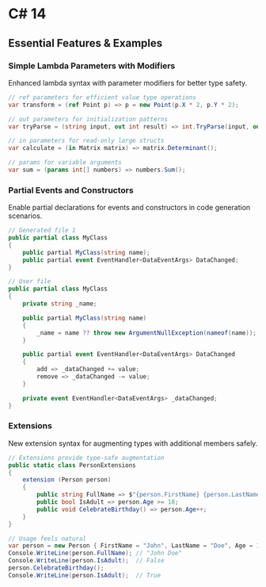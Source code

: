 # C# 14
## Essential Features & Examples
### Simple Lambda Parameters with Modifiers

Enhanced lambda syntax with parameter modifiers for better type safety.

```csharp
// ref parameters for efficient value type operations
var transform = (ref Point p) => p = new Point(p.X * 2, p.Y * 2);

// out parameters for initialization patterns
var tryParse = (string input, out int result) => int.TryParse(input, out result);

// in parameters for read-only large structs
var calculate = (in Matrix matrix) => matrix.Determinant();

// params for variable arguments
var sum = (params int[] numbers) => numbers.Sum();
```

### Partial Events and Constructors

Enable partial declarations for events and constructors in code generation scenarios.

```csharp
// Generated file 1
public partial class MyClass
{
    public partial MyClass(string name);
    public partial event EventHandler<DataEventArgs> DataChanged;
}

// User file
public partial class MyClass
{
    private string _name;

    public partial MyClass(string name)
    {
        _name = name ?? throw new ArgumentNullException(nameof(name));
    }

    public partial event EventHandler<DataEventArgs> DataChanged
    {
        add => _dataChanged += value;
        remove => _dataChanged -= value;
    }

    private event EventHandler<DataEventArgs> _dataChanged;
}
```

### Extensions

New extension syntax for augmenting types with additional members safely.

```csharp
// Extensions provide type-safe augmentation
public static class PersonExtensions
{
    extension (Person person)
    {
        public string FullName => $"{person.FirstName} {person.LastName}";
        public bool IsAdult => person.Age >= 18;
        public void CelebrateBirthday() => person.Age++;
    }
}

// Usage feels natural
var person = new Person { FirstName = "John", LastName = "Doe", Age = 17 };
Console.WriteLine(person.FullName); // "John Doe"
Console.WriteLine(person.IsAdult);  // False
person.CelebrateBirthday();
Console.WriteLine(person.IsAdult);  // True
```

